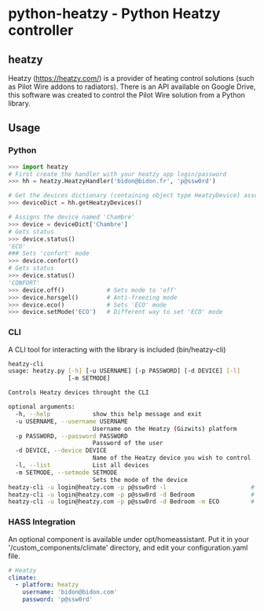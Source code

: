 # python-heatzy - Python Heatzy controller
## heatzy
Heatzy (https://heatzy.com/) is a provider of heating control solutions (such as Pilot Wire addons to radiators). There is an API available on Google Drive, this software was created to control the Pilot Wire solution from a Python library.
## Usage
### Python
```python
>>> import heatzy
# First create the handler with your heatzy app login/password
>>> hh = heatzy.HeatzyHandler('bidon@bidon.fr', 'p@ssw0rd')

# Get the devices dictionary (containing object type HeatzyDevice) associated to your account. The key is the device name
>>> deviceDict = hh.getHeatzyDevices()

# Assigns the device named 'Chambre'
>>> device = deviceDict['Chambre']  
# Gets status
>>> device.status() 
'ECO'
### Sets 'confort' mode 
>>> device.confort()
# Gets status
>>> device.status() 
'CONFORT'
>>> device.off()            # Sets mode to 'off'
>>> device.horsgel()        # Anti-freezing mode
>>> device.eco()            # Sets 'ECO' mode
>>> device.setMode('ECO')   # Different way to set 'ECO' mode

```
### CLI
A CLI tool for interacting with the library is included (bin/heatzy-cli)
```bash
heatzy-cli
usage: heatzy.py [-h] [-u USERNAME] [-p PASSWORD] [-d DEVICE] [-l]
                 [-m SETMODE]

Controls Heatzy devices throught the CLI

optional arguments:
  -h, --help            show this help message and exit
  -u USERNAME, --username USERNAME
                        Username on the Heatzy (Gizwits) platform
  -p PASSWORD, --password PASSWORD
                        Password of the user
  -d DEVICE, --device DEVICE
                        Name of the Heatzy device you wish to control
  -l, --list            List all devices
  -m SETMODE, --setmode SETMODE
                        Sets the mode of the device
heatzy-cli -u login@heatzy.com -p p@ssw0rd -l                        # Lists the devices
heatzy-cli -u login@heatzy.com -p p@ssw0rd -d Bedroom                # Prints the info of the device
heatzy-cli -u login@heatzy.com -p p@ssw0rd -d Bedroom -m ECO         # Sets the device in the bedroom in ECO mode
```
### HASS Integration
An optional component is available under opt/homeassistant. Put it in your '<config>/custom_components/climate' directory, and edit your configuration.yaml file.

```YAML
# Heatzy
climate:
  - platform: heatzy
    username: 'bidon@bidon.com'
    password: 'p@ssw0rd'
```